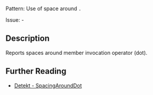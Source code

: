Pattern: Use of space around `.`

Issue: -

## Description

Reports spaces around member invocation operator (dot).

## Further Reading

* [Detekt - SpacingAroundDot](https://detekt.github.io/detekt/formatting.html#spacingarounddot)
